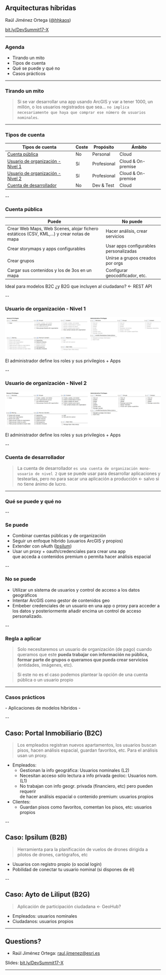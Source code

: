 <!-- .slide: class="title" -->

## Arquitecturas híbridas

Raúl Jiménez Ortega ([@hhkaos](//twitter.com/hhkaos))

[bit.ly/DevSummit17-X](#)

---

<!-- .slide: class="agenda" -->

### Agenda

* Tirando un mito
* Tipos de cuenta
* Qué se puede y qué no
* Casos prácticos

---

<!-- .slide: class="section" -->

### Tirando un mito

> Si se var desarrollar una app usando ArcGIS y var a tener 1000, un millón, o los usuarios
registrados que sea... `no implica necesariamente que haya que comprar ese número de usuarios nominales`.


---

<!-- .slide: class="section" -->

### Tipos de cuenta

|Tipos de cuenta|Coste|Propósito|Ámbito|
|---|---|---|---|
|[Cuenta pública](https://www.arcgis.com/home/createaccount.html)|No|Personal|Cloud|
|[Usuario de organización - Nivel 1](http://www.esri.com/arcgis/trial)|Sí|Profesional|Cloud & On-premise|
|[Usuario de organización - Nivel 2](http://www.esri.com/arcgis/trial)|Sí|Profesional|Cloud & On-premise|
|[Cuenta de desarrollador](https://developers.arcgis.com/sign-up)|No|Dev & Test|Cloud|

--

### Cuenta pública

|Puede|No puede|
|---|---|
|Crear Web Maps, Web Scenes, alojar fichero estáticos (CSV, KML,...) y crear notas de mapa|Hacer análisis, crear servicios
|Crear storymaps y apps configurables|Usar apps configurables personalizadas
|Crear grupos|Unirse a grupos creados por orgs
|Cargar sus contenidos y los de 3os en un mapa|Configurar geocodificador, etc.

Ideal para modelos B2C ¿y B2G que incluyen al ciudadano? <- REST API

--

### Usuario de organización - Nivel 1

[![Pantallazo Privilegios](imgs/privilegios-agol-level1.jpg)](imgs/privilegios-agol-level1.jpg)

El administrador define los roles y sus privilegios + Apps

--

### Usuario de organización - Nivel 2

[![Pantallazo Privilegios](imgs/privilegios-agol-level2.jpg)](imgs/privilegios-agol-level2.jpg)

El administrador define los roles y sus privilegios + Apps

--

### Cuenta de desarrollador

> La cuenta de desarrollador `es una cuenta de organización mono-usuario de nivel 2`
que se puede usar para desarrollar aplicaciones y testearlas, pero no para sacar una aplicación
a producción <- salvo si no tiene ánimo de lucro.

---

<!-- .slide: class="section" -->

### Qué se puede y qué no

--

### Se puede

* Combinar cuentas públicas y de organización
* Seguir un enfoque híbrido (usuarios ArcGIS y propios)
* Extender con oAuth ([Ipsilum](https://docs.google.com/presentation/d/1-jg8KKDmBRqk7ziVRIxZ68O-Z7DS-cXsEENt5Qw85O8/edit?usp=sharing))
* Usar un proxy + oauth/credenciales para crear una app <br>
  que acceda a contenidos premium o permita hacer análisis espacial

--

### No se puede

* Utilizar un sistema de usuarios y control de acceso a los datos geográficos
* Intentar ArcGIS como gestor de contenidos geo
* Embeber credenciales de un usuario en una app o proxy para acceder a los datos y posteriormente añadir encima un control de acceso personalizado.

--

### Regla a aplicar

> Solo necesitaremos un usuario de organización (de pago) cuando queramos que este
**pueda trabajar con información no pública, formar parte de grupos o queramos que
pueda crear servicios** (entidades, imágenes, etc).

> Si este no es el caso podemos plantear la opción de una cuenta pública o un usuario propio

---

<!-- .slide: class="section" -->

### Casos prácticos

\- Aplicaciones de modelos híbridos -

--

## Caso: Portal Inmobiliario (B2C)

> Los empleados registran nuevos apartamentos, los usuarios buscan pisos,
hacen análisis espacial, guardan favoritos, etc. Para el análisis usan un proxy.

* Empleados:
  * Gestionan la info geográfica: Usuarios nominales (L2)
  * Necesitan acceso sólo lectura a info privada geoloc: Usuarios nom. (L1)
  * No trabajan con info geogr. privada (financiero, etc) pero pueden requerir<br>
  de hacer análisis espacial o contenido premium: usuarios propios
* Clientes:
  * Guardan pisos como favoritos, comentan los pisos, etc: usuarios propios

--

## Caso: Ipsilum (B2B)

> Herramienta para la planificación de vuelos de drones dirigida a pilotos de
drones, cartógrafos, etc

* Usuarios con registro propio (o social login)
* Pobilidad de conectar tu usuario nominal (si dispones de él)

--

## Caso: Ayto de Liliput (B2G)

> Aplicación de participación ciudadana <- GeoHub?

* Empleados: usuarios nominales
* Ciudadanos: usuarios propios


---

<!-- .slide: class="section centered" -->

## Questions?

* Raúl Jiménez Ortega: raul.jimenez@esri.es

Slides: [bit.ly/DevSummit17-X](#)

---

<!-- .slide: class="end" -->
#
